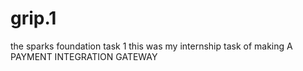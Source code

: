 # grip.1
the sparks foundation task 1
this was my internship task of making A PAYMENT INTEGRATION GATEWAY
